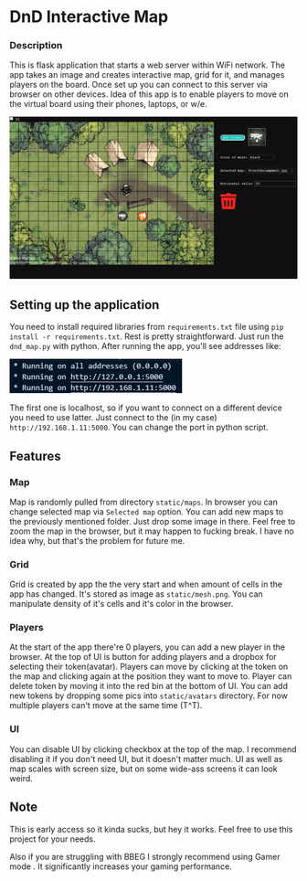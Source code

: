 # DnD Interactive Map

### Description

This is flask application that starts a web server within WiFi network. The app takes an image and creates interactive map, grid for it, and manages players on the board. Once set up you can connect to this server via browser on other devices. Idea of this app is to enable players to move on the virtual board using their phones, laptops, or w/e.

![](https://github.com/DefinitelyNotRandomNickname/DnD_Interactive_map/blob/main/static/resources/app.gif)

## Setting up the application

You need to install required libraries from `requirements.txt` file using `pip install -r requirements.txt`. Rest is pretty straightforward. Just run the `dnd_map.py` with python. After running the app, you'll see addresses like:

![](https://github.com/DefinitelyNotRandomNickname/DnD_Interactive_map/blob/main/static/resources/run_addresses.png)

The first one is localhost, so if you want to connect on a different device you need to use latter. Just connect to the (in my case) `http://192.168.1.11:5000`. You can change the port in python script.

## Features

### Map

Map is randomly pulled from directory `static/maps`. In browser you can change selected map via `Selected map` option. You can add new maps to the previously mentioned folder. Just drop some image in there. Feel free to zoom the map in the browser, but it may happen to fucking break. I have no idea why, but that's the problem for future me.

### Grid

Grid is created by app the the very start and when amount of cells in the app has changed. It's stored as image as `static/mesh.png`. You can manipulate density of it's cells and it's color in the browser.

### Players

At the start of the app there're 0 players, you can add a new player in the browser. At the top of UI is button for adding players and a dropbox for selecting their token(avatar). Players can move by clicking at the token on the map and clicking again at the position they want to move to. Player can delete token by moving it into the red bin at the bottom of UI. You can add new tokens by dropping some pics into `static/avatars` directory. For now multiple players can't move at the same time (T^T).

### UI

You can disable UI by clicking checkbox at the top of the map. I recommend disabling it if you don't need UI, but it doesn't matter much. UI as well as map scales with screen size, but on some wide-ass screens it can look weird.

## Note

This is early access so it kinda sucks, but hey it works. Feel free to use this project for your needs. 

Also if you are struggling with BBEG I strongly recommend using
<h align="center">
    <a class="rainbow-text">Gamer mode</a>
</h>
. It significantly increases your gaming performance.

<link rel="stylesheet" type="text/css" href="static/styles.css">
